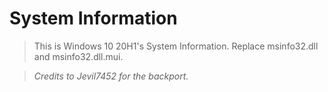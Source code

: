 # System Information

> This is Windows 10 20H1's System Information.
> Replace msinfo32.dll and msinfo32.dll.mui.

> *Credits to Jevil7452 for the backport.*